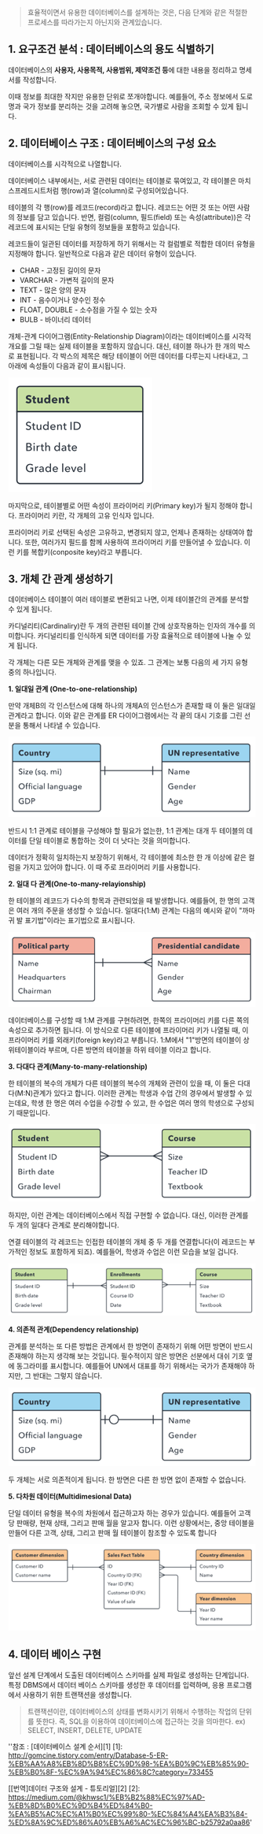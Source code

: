 
> 효율적이면서 유용한 데이터베이스를 설계하는 것은, 다음 단계와 같은 적절한 프로세스를 따라가는지 아닌지와 관계있습니다.
>






## 1. 요구조건 분석 : 데이터베이스의 용도 식별하기

데이터베이스의 **사용자, 사용목적, 사용범위, 제약조건 등**에 대한 내용을 정리하고 명세서를 작성합니다.

이때 정보를 최대한 작지만 유용한 단위로 쪼개야합니다. 예를들어, 주소 정보에서 도로명과 국가 정보를 분리하는 것을 고려해 놓으면, 국가별로 사람을 조회할 수 있게 됩니다.






## 2. 데이터베이스 구조 : 데이터베이스의 구성 요소

데이터베이스를 시각적으로 나열합니다.

데이터베이스 내부에서는, 서로 관련된 데이터는 테이블로 묶여있고, 각 테이블은 마치 스프레드시트처럼 행(row)과 열(column)로 구성되어있습니다.

테이블의 각 행(row)를 레코드(record)라고 합니다. 레코드는 어떤 것 또는 어떤 사람의 정보를 담고 있습니다. 반면, 컬럼(column, 필드(field) 또는 속성(attribute))은 각 레코드에 표시되는 단일 유형의 정보들을 포함하고 있습니다. 

레코드들이 일관된 데이터를 저장하게 하기 위해서는 각 컬럼별로 적합한 데이터 유형을 지정해야 합니다. 일반적으로 다음과 같은 데이터 유형이 있습니다.

- CHAR - 고정된 길이의 문자
- VARCHAR - 가변적 길이의 문자
- TEXT - 많은 양의 문자
- INT - 음수이거나 양수인 정수
- FLOAT, DOUBLE - 소수점을 가질 수 있는 숫자
- BULB - 바이너리 데이터

개체-관계 다이어그램(Entity-Relationship Diagram)이라는 데이터베이스를 시각적 개요를 그릴 때는 실제 테이블을 포함하지 않습니다. 대신, 테이블 하나가 한 개의 박스로 표현됩니다. 각 박스의 제목은 해당 테이블이 어떤 데이터를 다루는지 나타내고, 그 아래에 속성들이 다음과 같이 표시됩니다.

![2018_06_22_db_01](/assets/img/2018_06_22_db_01.PNG)

마지막으로, 테이블별로 어떤 속성이 프라이머리 키(Primary key)가 될지 정해야 합니다. 프라이머리 키란, 각 개체의 고유 인식자 입니다.

프라이머리 키로 선택된 속성은 고유하고, 변경되지 않고, 언제나 존재하는 상태여야 합니다. 또한, 여러가지 필드를 함께 사용하여 프라이머리 키를 만들어낼 수 있습니다. 이런 키를 복합키(conposite key)라고 부릅니다.





## 3. 개체 간 관계 생성하기

데이터베이스 테이블이 여러 테이블로 변환되고 나면, 이제 테이블간의 관계를 분석할 수 있게 됩니다.

카디널리티(Cardinaliry)란 두 개의 관련된 테이블 간에 상호작용하는 인자의 개수를 의미합니다. 카디널리티를 인식하게 되면 데이터를 가장 효율적으로 테이블에 나눌 수 있게 됩니다.

각 개체는 다른 모든 개체와 관계를 맺을 수 있죠. 그 관계는 보통 다음의 세 가지 유형 중의 하나입니다.



**1. 일대일 관계 (One-to-one-relationship)**

만약 개체B의 각 인스턴스에 대해 하나의 개체A의 인스턴스가 존재할 때 이 둘은 일대일 관계라고 합니다. 이와 같은 관계를 ER 다이어그램에서는 각 끝의 대시 기호를 그린 선분을 통해서 나타낼 수 있습니다.

![2018_06_22_db_02](/assets/img/2018_06_22_db_02.PNG)

반드시 1:1 관계로 테이블을 구성해야 할 필요가 없는한, 1:1 관계는 대개 두 테이블의 데이터를 단일 테이블로 통합하는 것이 더 낫다는 것을 의미합니다. 

데이터가 정확히 일치하는지 보장하기 위해서, 각 테이블에 최소한 한 개 이상에 같은 컬럼을 가지고 있어야 합니다. 이 때 주로 프라이머리 키를 사용합니다.



**2. 일대 다 관계(One-to-many-relayionship)**

한 테이블의 레코드가 다수의 항목과 관련되었을 때 발생합니다. 예를들어, 한 명의 고객은 여러 개의 주문을 생성할 수 있습니다. 일대다(1:M) 관계는 다음의 예시와 같이 "까마귀 발 표기법"이라는 표기법으로 표시됩니다.

![2018_06_22_db_03](/assets/img/2018_06_22_db_03.PNG)

데이터베이스를 구성할 때 1:M 관계를 구현하려면, 한쪽의 프라이머리 키를 다른 쪽의 속성으로 추가하면 됩니다. 이 방식으로 다른 테이블에 프라이머리 키가 나열될 때, 이 프라이머리 키를 외래키(foreign key)라고 부릅니다. 1:M에서 "1"방면의 테이블이 상위테이블이라 부르며, 다른 방면의 테이블을 하위 테이블 이라고 합니다.



**3. 다대다 관계(Many-to-many-relationship)**

한 테이블의 복수의 개체가 다른 테이블의 복수의 개체와 관련이 있을 때, 이 둘은 다대다(M:N)관계가 있다고 합니다. 이러한 관계는 학생과 수업 간의 경우에서 발생할 수 있는데요, 학생 한 명은 여러 수업을 수강할 수 있고, 한 수업은 여러 명의 학생으로 구성되기 때문입니다.

![2018_06_22_db_04](/assets/img/2018_06_22_db_04.PNG)

하지만, 이런 관계는 데이터베이스에서 직접 구현할 수 없습니다. 대신, 이러한 관계를 두 개의 일대다 관계로 분리해야합니다.

연결 테이블의 각 레코드는 인접한 테이블의 개체 중 두 개를 연결합니다(이 레코드는 부가적인 정보도 포함하게 되죠). 예를들어, 학생과 수업은 이런 모습을 보일 겁니다.

![2018_06_22_db_05](/assets/img/2018_06_22_db_05.PNG)



**4. 의존적 관계(Dependency relationship)**

관계를 분석하는 또 다른 방법은 관계에서 한 방면이 존재하기 위해 어떤 방면이 반드시 존재해야 하는지 생각해 보는 것입니다. 필수적이지 않은 방면은 선분에서 대쉬 기호 옆에 동그라미를 표시합니다. 예를들어 UN에서 대표를 하기 위해서는 국가가 존재해야 하지만, 그 반대는 그렇지 않습니다.

![2018_06_22_db_06](/assets/img/2018_06_22_db_06.PNG)

두 개체는 서로 의존적이게 됩니다. 한 방면은 다른 한 방면 없이 존재할 수 없습니다.



**5. 다차원 데이터(Multidimesional Data)**

단일 데이터 유형을 복수의 차원에서 접근하고자 하는 경우가 있습니다. 예를들어 고객 당 판매량, 현재 상태, 그리고 판매 월을 알고자 합니다. 이런 상황에서는, 중앙 테이블을 만들어 다른 고객, 상태, 그리고 판매 월 테이블이 참조할 수 있도록 합니다

![2018_06_22_db_07](/assets/img/2018_06_22_db_07.PNG)





## 4. 데이터 베이스 구현

앞선 설계 단계에서 도출된 데이터베이스 스키마를 실제 파일로 생성하는 단계입니다.
특정 DBMS에서 데이터 베이스 스키마를 생성한 후 데이터를 입력하며, 응용 프로그램에서 사용하기 위한 트랜잭션을 생성합니다.
> 트랜잭션이란, 
> 데이터베이스의 상태를 변화시키기 위해서 수행하는 작업의 단위를 뜻한다.
> 즉, SQL을 이용하여 데이터베이스에 접근하는 것을 의마한다.
> ex) SELECT, INSERT, DELETE, UPDATE







''참조 :
[데이터베이스 설계 순서][1] [1]:  http://gomcine.tistory.com/entry/Database-5-ER-%EB%AA%A8%EB%8D%B8%EC%9D%98-%EA%B0%9C%EB%85%90-%EB%B0%8F-%EC%9A%94%EC%86%8C?category=733455 

[[번역]데이터 구조와 설계 - 튜토리얼][2] [2]: https://medium.com/@khwsc1/%EB%B2%88%EC%97%AD-%EB%8D%B0%EC%9D%B4%ED%84%B0-%EA%B5%AC%EC%A1%B0%EC%99%80-%EC%84%A4%EA%B3%84-%ED%8A%9C%ED%86%A0%EB%A6%AC%EC%96%BC-b25792a0aa86' 